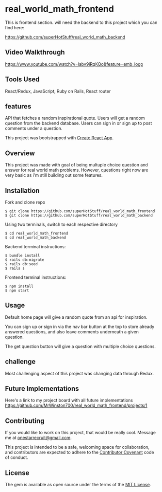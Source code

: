# real_world_math_frontend
This is frontend section. will need the backend to this project which you can find here: 

https://github.com/superHotStuff/real_world_math_backend

## Video Walkthrough

https://www.youtube.com/watch?v=labv9iRqKQo&feature=emb_logo

## Tools Used

React/Redux, JavaScript, Ruby on Rails, React router

## features

API that fetches a random inspirational quote.
Users will get a random question from the backend database.
Users can sign in or sign up to post comments under a question.

This project was bootstrapped with [Create React App](https://github.com/facebook/create-react-app). 

## Overview

This project was made with goal of being multuple choice question and answer for real world math problems. However, questions right now are very basic as i'm still building out some features.

## Installation

Fork and clone repo

    $ git clone https://github.com/superHotStuff/real_world_math_frontend
    $ git clone https://github.com/superHotStuff/real_world_math_backend

Using two terminals, switch to each respective directory

    $ cd real_world_math_frontend
    $ cd real_world_math_backend

Backend terminal instructions: 

    $ bundle install
    $ rails db:migrate
    $ rails db:seed
    $ rails s

Frontend terminal instructions: 
    
    $ npm install
    $ npm start

## Usage

Default home page will give a random quote from an api for inspiration.

You can sign up or sign in via the nav bar button at the top to store already answered questions, and also leave comments underneath a given question.

The get question button will give a question with multiple choice questions.

## challenge

Most challenging aspect of this project was changing data through Redux.

## Future Implementations

Here's a link to my project board with all future implementations https://github.com/MrWinston700/real_world_math_frontend/projects/1

## Contributing

If you would like to work on this project, that would be really cool. Message me at onestarrecruit@gmail.com.

This project is intended to be a safe, welcoming space for collaboration, and contributors are expected to adhere to the [Contributor Covenant](http://contributor-covenant.org) code of conduct.

## License

The gem is available as open source under the terms of the [MIT License](https://opensource.org/licenses/MIT).
